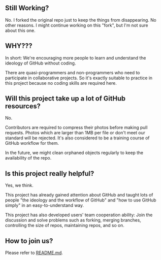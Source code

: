 
Still Working?
--------------
No. I forked the original repo just to keep the things from disappearing. No other reasons.
I might continue working on this "fork", but I'm not sure about this one.

WHY???
--------------
In short: We're encouraging more people to learn and understand the ideology of GitHub without coding. 

There are quasi-programmers and non-programmers who need to participate in collaborative projects. So it's exactly suitable to practice in this project because no coding skills are required here.

Will this project take up a lot of GitHub resources?
---------------
No.

Contributors are required to compress their photos before making pull requests. Photos which are larger than 1MB per file or don't meet our standard will be rejected. It's also considered to be a training course of GitHub workflow for them.

In the future, we might clean orphaned objects regularly to keep the availability of the repo.

Is this project really helpful?
---------------
Yes, we think.

This project has already gained attention about GitHub and taught lots of people 
"the ideology and the workflow of GitHub" and "how to use GitHub simply" in an easy-to-understand way.

This project has also developed users' team cooperation ability: Join the discussion and solve problems such as 
forking, merging branches, controlling the size of repos, maintaining repos, and so on.

How to join us?
---------------
Please refer to [README.md](README.md).
